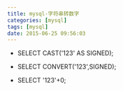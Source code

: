 ```yaml
---
title: mysql-字符串转数字
categories: [mysql]
tags: [mysql]
date: 2015-06-25 09:56:03
---
```


-   SELECT CAST('123' AS SIGNED);

-   SELECT CONVERT('123',SIGNED);

-   SELECT '123'+0;
